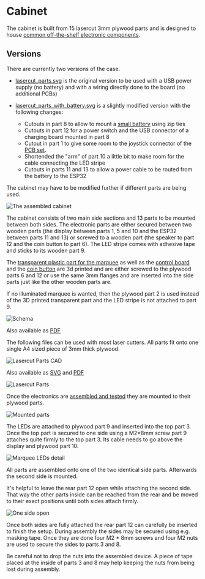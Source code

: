 # Cabinet

The cabinet is built from 15 lasercut 3mm plywood parts and is designed to
house [common off-the-shelf electronic components](../).

## Versions

There are currently two versions of the case. 

- [lasercut_parts.svg](lasercut_parts.svg) is the original version to be
  used with a USB power supply (no battery) and with a wiring directly
  done to the board (no additional PCBs)
  
- [lasercut_parts_with_battery.svg](lasercut_parts_with_battery.svg) is
  a slightly modified version with the following changes:

    - Cutouts in part 8 to allow to mount a [small battery](../battery) using zip ties
    - Cutouts in part 12 for a power switch and the USB connector of a charging board mounted in part 8
    - Cutout in part 1 to give some room to the joystick connector of the [PCB set](../pcbs).
    - Shortended the "arm" of part 10 a little bit to make room for the cable connecting the LED stripe 
    - Cutouts in parts 11 and 13 to allow a power cable to be routed from the battery to the ESP32

The cabinet may have to be modified further if different parts are being used.

![The assembled cabinet](assembled.jpg)

The cabinet consists of two main side sections and 13 parts to be
mounted between both sides. The electronic parts are either secured
between two wooden parts (the display between parts 1, 5 and 10 and
the ESP32 between parts 11 and 13) or screwed to a wooden part (the
speaker to part 12 and the coin button to part 6). The LED stripe
comes with adhesive tape and sticks to its wooden part 9.

The [transparent plastic part for the marquee](../marquee) as well as
the [control board](../controlboard) and the [coin
button](../coinbutton) are 3d printed and are either screwed to the
plywood parts 6 and 12 or use the same 3mm flanges and are inserted
into the side parts just like the other wooden parts are.

If no illuminated marquee is wanted, then the plywood part 2 is used
instead of the 3D printed transparent part and the LED stripe is not
attached to part 9.

![Schema](schema.png)

Also available as [PDF](schema.pdf)

The following files can be used with most laser cutters. All parts fit
onto one single A4 sized piece of 3mm thick plywood.

![Lasercut Parts CAD](lasercut_parts.png)

Also available as [SVG](lasercut_parts.svg) and [PDF](lasercut_parts.pdf)

![Lasercut Parts](parts.jpg)

Once the electronics are [assembled and tested](../assembly) they are
mounted to their plywood parts.

![Mounted parts](mounted_parts.jpg)

The LEDs are attached to plywood part 9 and inserted into the top part
3. Once the top part is secured to one side using a M2*8mm screw part
9 attaches quite firmly to the top part 3. Its cable needs to go above
the display and plywood part 10.

![Marquee LEDs detail](marquee_leds.jpg)

All parts are assembled onto one of the two identical side parts. Afterwards the second side is mounted.

It's helpful to leave the rear part 12 open while attaching the second
side. That way the other parts inside can be reached from the rear and be moved to their exact positions until both sides attach firmly.

![One side open](side_open.jpg)

Once both sides are fully attached the rear part 12 can carefully be
inserted to finish the setup. During assembly the sides may be secured
using e.g. masking tape. Once they are done four M2 * 8mm screws and
four M2 nuts are used to secure the sides to parts 3 and 8.

Be careful not to drop the nuts into the assembled device. A piece of
tape placed at the inside of parts 3 and 8 may help keeping the nuts
from being lost during assembly.
